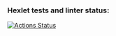 ### Hexlet tests and linter status:
[![Actions Status](https://github.com/nikto365/php-project-48/actions/workflows/hexlet-check.yml/badge.svg)](https://github.com/nikto365/php-project-48/actions)